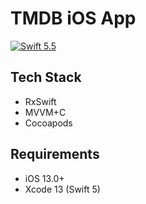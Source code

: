 # TMDB iOS App

[![Swift 5.5](https://img.shields.io/badge/Swift-5.5-orange.svg?style=flat)](https://developer.apple.com/swift/)

## Tech Stack

* RxSwift
* MVVM+C
* Cocoapods

## Requirements

* iOS 13.0+
* Xcode 13 (Swift 5)
